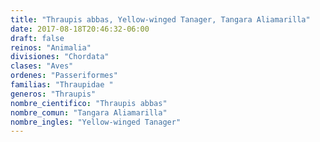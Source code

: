 ```yaml
---
title: "Thraupis abbas, Yellow-winged Tanager, Tangara Aliamarilla"
date: 2017-08-18T20:46:32-06:00
draft: false
reinos: "Animalia"
divisiones: "Chordata"
clases: "Aves"
ordenes: "Passeriformes"
familias: "Thraupidae "
generos: "Thraupis"
nombre_cientifico: "Thraupis abbas"
nombre_comun: "Tangara Aliamarilla"
nombre_ingles: "Yellow-winged Tanager"
---
```

